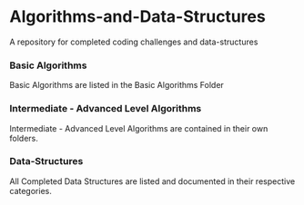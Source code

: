 # Algorithms-and-Data-Structures

A repository for completed coding challenges and data-structures

### Basic Algorithms
Basic Algorithms are listed in the Basic Algorithms Folder

### Intermediate - Advanced Level Algorithms 
Intermediate - Advanced Level Algorithms are contained in their own folders. 

### Data-Structures
All Completed Data Structures are listed and documented in their respective categories. 

